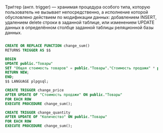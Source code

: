 
Три́ггер (англ. trigger) — хранимая процедура особого типа, которую пользователь не вызывает непосредственно, а исполнение которой обусловлено действием по модификации данных: добавлением INSERT, удалением delete строки в заданной таблице, или изменением UPDATE данных в определённом столбце заданной таблицы реляционной базы данных.

  

```sql

CREATE OR REPLACE FUNCTION change_sum()
RETURNS TRIGGER AS $$

BEGIN
UPDATE public."Товары"
SET "Общая стоимость товаров" = public."Товары"."Стоимость продажи" * public."Товары"."Количество"::numeric;
RETURN NEW;
END;
$$ LANGUAGE plpgsql;

CREATE TRIGGER change_price
AFTER UPDATE OF "Стоимость продажи" ON public."Товары"
FOR EACH ROW
EXECUTE PROCEDURE change_sum();

CREATE TRIGGER change_quantity
AFTER UPDATE OF "Количество" ON public."Товары"
FOR EACH ROW
EXECUTE PROCEDURE change_sum();

```